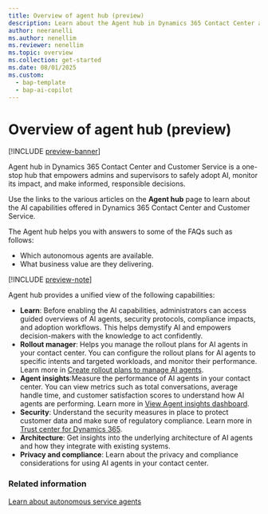 ```yaml
---
title: Overview of agent hub (preview)
description: Learn about the Agent hub in Dynamics 365 Contact Center and how it helps you manage all your autonomous agents in one place.
author: neeranelli
ms.author: nenellim
ms.reviewer: nenellim
ms.topic: overview 
ms.collection: get-started 
ms.date: 08/01/2025
ms.custom: 
  - bap-template
  - bap-ai-copilot
---
```


# Overview of agent hub (preview)

[!INCLUDE [preview-banner](~/../shared-content/shared/preview-includes/preview-banner.md)]

Agent hub in Dynamics 365 Contact Center and Customer Service is a one-stop hub that empowers admins and supervisors to safely adopt AI, monitor its impact, and make informed, responsible decisions.

Use the links to the various articles on the **Agent hub** page to learn about the AI capabilities offered in Dynamics 365 Contact Center and Customer Service.

The Agent hub helps you with answers to some of the FAQs such as follows:

- Which autonomous agents are available.
- What business value are they delivering.

[!INCLUDE [preview-note](~/../shared-content/shared/preview-includes/preview-note-d365.md)]

Agent hub provides a unified view of the following capabilities:

- **Learn**: Before enabling the AI capabilities, administrators can access guided overviews of AI agents, security protocols, compliance impacts, and adoption workflows. This helps demystify AI and empowers decision-makers with the knowledge to act confidently.
- **Rollout manager**: Helps you manage the rollout plans for AI agents in your contact center. You can configure the rollout plans for AI agents to specific intents and targeted workloads, and monitor their performance. Learn more in [Create rollout plans to manage AI agents](create-rollout-plans.md).
- **Agent insights**:Measure the performance of AI agents in your contact center. You can view metrics such as total conversations, average handle time, and customer satisfaction scores to understand how AI agents are performing. Learn more in [View Agent insights dashboard](../use/agent-insights.md).
- **Security**: Understand the security measures in place to protect customer data and make sure of regulatory compliance. Learn more in [Trust center for Dynamics 365](trust-center.md).
- **Architecture**: Get insights into the underlying architecture of AI agents and how they integrate with existing systems.
- **Privacy and compliance**: Learn about the privacy and compliance considerations for using AI agents in your contact center.

### Related information

[Learn about autonomous service agents](autonomous-agents-overview.md)  

